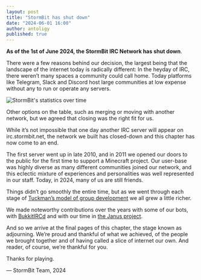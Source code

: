 ```yaml
---
layout: post
title: "StormBit has shut down"
date: "2024-06-01 16:00"
author: antoligy
published: true
---
```


**As of the 1st of June 2024, the StormBit IRC Network has shut down**.

There were a few reasons behind our decision, the largest being that the landscape of the internet today is radically different: In the heyday of IRC, there weren’t many spaces a community could call home. Today platforms like Telegram, Slack and Discord host large communities at low expense without any to run or operate any servers.

![StormBit's statistics over time](https://github.com/StormBit/stormbit.github.io/assets/440052/4a2294d1-c9ba-4747-a1e4-52ce34ec6f14)

Other options on the table, such as merging or moving with another network, but we agreed that closing was the right fit for us.

While it’s not impossible that one day another IRC server will appear on irc.stormbit.net, the network we built has closed-down and this chapter has now come to an end.

The first server went up in late 2010, and in 2011 we opened our doors to the public for the first time to support a Minecraft project.  Our user-base was highly diverse as many different communities joined our network, and this eclectic mixture of experiences and personalities was well represented in our staff.  Today, in 2024, many of us are still friends.

Things didn’t go smoothly the entire time, but as we went through each stage of [Tuckman’s model of group development](https://en.wikipedia.org/wiki/Tuckman%27s_stages_of_group_development) we all grew a little richer.

We made noteworthy contributions over the years with some of our bots, with [BukkitIRCd](https://dev.bukkit.org/projects/bukkitircd) and with our time in [the Janus project](https://irc.wiki/Janus).

And so we arrive at the final pages of this chapter, the stage known as adjourning. We’re proud and thankful of what we achieved, of the people we brought together and of having called a slice of internet our own.  And reader, of course, we’re thankful for you.

Thanks for playing.

— StormBit Team, 2024
